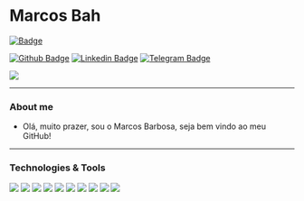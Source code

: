 # Marcos Bah 

[![Badge](https://img.shields.io/badge/Universidade-UNIFEI-%23244F26?style=for-the-badge&logo=ghost)](https://unifei.edu.br/)  

[![Github Badge](https://img.shields.io/badge/-Github-000?style=flat-square&logo=Github&logoColor=white&link=https://github.com/marcos-bah)](https://github.com/deividwillyan) 
[![Linkedin Badge](https://img.shields.io/badge/-LinkedIn-blue?style=flat-square&logo=Linkedin&logoColor=white&link=https://www.linkedin.com/in/marcos-bah/)](https://www.linkedin.com/in/marcos-bah/) 
[![Telegram Badge](https://img.shields.io/badge/-Telegram-white?style=flat-square&logo=Telegram&logoColor=white&link=https://t.me/marcos-bah)](https://t.me/marcos_bah)  
  
<a href="https://github.com/marcos-bah/marcos-bah">
  <img align="center" src="https://github-readme-stats.vercel.app/api?username=marcos-bah&show_icons=true&line_height=27&count_private=true&title_color=ffffff&text_color=c9cacc&icon_color=9400D3&bg_color=1d1f21&hide=contribs,issues,prs"/>
</a>

---

### About me

- Olá, muito prazer, sou o Marcos Barbosa, seja bem vindo ao meu GitHub!

---
### Technologies & Tools

![](https://img.shields.io/badge/Code-Flutter-informational?style=flat&logo=flutter&logoColor=white&color=244F26)
![](https://img.shields.io/badge/Code-Dart-informational?style=flat&logo=dart&logoColor=white&color=244F26)
![](https://img.shields.io/badge/Code-Django-informational?style=flat&logo=django&logoColor=white&color=244F26)
![](https://img.shields.io/badge/Code-Python-informational?style=flat&logo=python&logoColor=white&color=244F26)
![](https://img.shields.io/badge/Code-C++-informational?style=flat&logo=cplus&logoColor=white&color=244F26)
![](https://img.shields.io/badge/Code-Java-informational?style=flat&logo=java&logoColor=white&color=244F26)
![](https://img.shields.io/badge/Code-JavaScript-informational?style=flat&logo=javascript&logoColor=white&color=244F26)
![](https://img.shields.io/badge/Code-Node.Js-informational?style=flat&logo=node.js&logoColor=white&color=244F26)
![](https://img.shields.io/badge/OS-Linux-informational?style=flat&logo=linux&logoColor=white&color=244F26)
![](https://img.shields.io/badge/Database-MySql-informational?style=flat&logo=mysql&logoColor=white&color=244F26)
